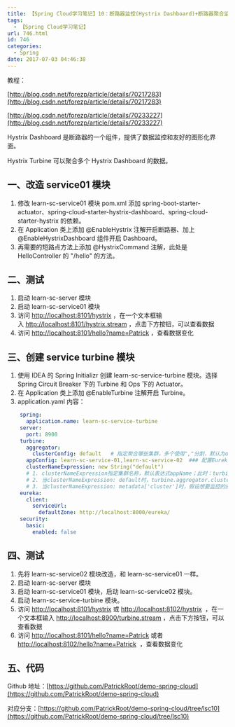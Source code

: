 ```yaml
---
title: 【Spring Cloud学习笔记】10：断路器监控(Hystrix Dashboard)+断路器聚合监控(Hystrix Turbine)
tags:
  - 【Spring Cloud学习笔记】
url: 746.html
id: 746
categories:
  - Spring
date: 2017-07-03 04:46:38
---
```


教程：

[http://blog.csdn.net/forezp/article/details/70217283](http://blog.csdn.net/forezp/article/details/70217283)

[http://blog.csdn.net/forezp/article/details/70233227](http://blog.csdn.net/forezp/article/details/70233227)

Hystrix Dashboard 是断路器的一个组件，提供了数据监控和友好的图形化界面。
<!-- more -->
Hystrix Turbine 可以聚合多个 Hystrix Dashboard 的数据。

一、改造 service01 模块
-----------------

1.  修改 learn-sc-service01 模块 pom.xml 添加 spring-boot-starter-actuator、spring-cloud-starter-hystrix-dashboard、spring-cloud-starter-hystrix 的依赖。
2.  在 Application 类上添加 @EnableHystrix 注解开启断路器、加上 @EnableHystrixDashboard 组件开启 Dashboard。
3.  再需要的短路点方法上添加 @HystrixCommand 注解，此处是 HelloController 的 "/hello" 的方法。

二、测试
----

1.  启动 learn-sc-server 模块
2.  启动 learn-sc-service01 模块
3.  访问 [http://localhost:8101/hystrix](http://localhost:8101/hystrix) ，在一个文本框输入 [http://localhost:8101/hystrix.stream](http://localhost:8101/hystrix.stream) ，点击下方按钮，可以查看数据
4.  访问 [http://localhost:8101/hello?name=Patrick](http://localhost:8101/hello?name=Patrick) ，查看数据变化

三、创建 service turbine 模块
-----------------------

1.  使用 IDEA 的 Spring Initializr 创建 learn-sc-service-turbine 模块。选择Spring Circuit Breaker 下的 Turbine 和 Ops 下的 Actuator。
2.  在 Application 类上添加 @EnableTurbine 注解开启 Turbine。
3.  application.yaml 内容：
```yml
    spring:
      application.name: learn-sc-service-turbine
    server:
      port: 8900
    turbine:
      aggregator:
        clusterConfig: default   # 指定聚合哪些集群，多个使用","分割，默认为default。可使用http://.../turbine.stream?cluster={clusterConfig之一}访问
      appConfig: learn-sc-service-01,learn-sc-service-02  ### 配置Eureka中的serviceId列表，表明监控哪些服务
      clusterNameExpression: new String("default")
      # 1. clusterNameExpression指定集群名称，默认表达式appName；此时：turbine.aggregator.clusterConfig需要配置想要监控的应用名称
      # 2. 当clusterNameExpression: default时，turbine.aggregator.clusterConfig可以不写，因为默认就是default
      # 3. 当clusterNameExpression: metadata['cluster']时，假设想要监控的应用配置了eureka.instance.metadata-map.cluster: ABC，则需要配置，同时turbine.aggregator.clusterConfig: ABC
    eureka:
      client:
        serviceUrl:
          defaultZone: http://localhost:8000/eureka/
    security:
      basic:
        enabled: false
```
四、测试
----

1.  先将 learn-sc-service02 模块改造，和 learn-sc-service01 一样。
2.  启动 learn-sc-server 模块
3.  启动 learn-sc-service01 模块，启动 learn-sc-service02 模块。
4.  启动 learn-sc-service-turbine 模块。
5.  访问 [http://localhost:8101/hystrix](http://localhost:8101/hystrix) 或 [http://localhost:8102/hystrix](http://localhost:8102/hystrix)  ，在一个文本框输入 [http://localhost:8900/turbine.stream](http://localhost:8900/turbine.stream) ，点击下方按钮，可以查看数据
6.  访问 [http://localhost:8101/hello?name=Patrick](http://localhost:8101/hello?name=Patrick) 或者 [http://localhost:8102/hello?name=Patrick](http://localhost:8102/hello?name=Patrick)  ，查看数据变化

五、代码
----

Github 地址：[https://github.com/PatrickRoot/demo-spring-cloud](https://github.com/PatrickRoot/demo-spring-cloud)

对应分支：[https://github.com/PatrickRoot/demo-spring-cloud/tree/lsc10](https://github.com/PatrickRoot/demo-spring-cloud/tree/lsc10)